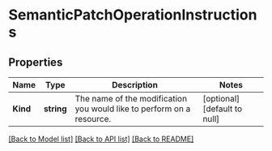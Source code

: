 # SemanticPatchOperationInstructions

## Properties
Name | Type | Description | Notes
------------ | ------------- | ------------- | -------------
**Kind** | **string** | The name of the modification you would like to perform on a resource. | [optional] [default to null]

[[Back to Model list]](../README.md#documentation-for-models) [[Back to API list]](../README.md#documentation-for-api-endpoints) [[Back to README]](../README.md)


